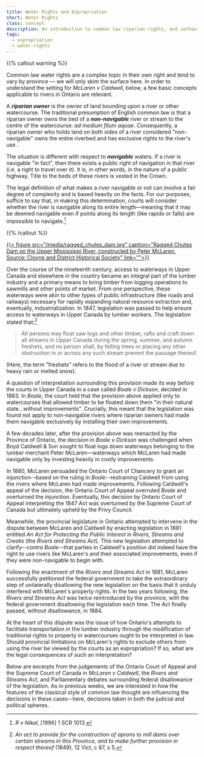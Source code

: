 ```yaml
---
title: Water Rights and Expropriation
short: Water Rights
class: concept
description: An introduction to common law riparian rights, and context for their place in the 19th century lumber industry
tags:
  - expropriation
  - water-rights
---
```



{{% callout warning %}} 

Common law water rights are a complex topic in their own right and tend to vary by province — we will only skim the surface here. In order to understand the setting for *McLaren v Caldwell*, below, a few basic concepts applicable to rivers in Ontario are relevant.

A ***riparian owner*** is the owner of land bounding upon a river or other watercourse. The traditional presumption of English common law is that a riparian owner owns the bed of a ***non-navigable*** river or stream to the centre of the watercourse: *ad medium filum aquae*. Consequently, a riparian owner who holds land on both sides of a river considered "non-navigable" owns the entire riverbed and has exclusive rights to the river's use . 

The situation is different with respect to ***navigable*** waters. If a river is navigable "in fact", then there exists a public right of navigation in that river (i.e. a right to travel over it). It is, in other words, in the nature of a public highway. Title to the beds of these rivers is vested in the Crown. 

The legal definition of what makes a river navigable or not can involve a fair degree of complexity and is based heavily on the facts. For our purposes, suffice to say that, in making this determination, courts will consider whether the river is navigable along its entire length—meaning that it may be deemed navigable even if points along its length (like rapids or falls) are impossible to navigate.[^nikal1996] 

[^nikal1996]: *R v Nikal*, [1996] 1 SCR 1013.

{{% /callout %}}


[{{< figure src="/media/ragged_chutes_dam.jpg" caption="Ragged Chutes Dam on the Upper Mississippi River, constructed by Peter McLaren. <br/> Source: Cloyne and District Historical Society" link="">}}](https://www.flickr.com/photos/cdhs/31625861242)

Over the course of the nineteenth century, access to waterways in Upper Canada and elsewhere in the country became an integral part of the lumber industry and a primary means to bring timber from logging operations to sawmills and other points of market. From one perspective, these waterways were akin to other types of public infrastructure (like roads and railways) necessary for rapidly expanding natural resource extraction and, eventually,  industrialization. In 1847, legislation was passed to help ensure access to waterways in Upper Canada by lumber workers. The legislation stated that:[^vict1849]

> All persons may float saw logs and other timber, rafts and craft down all streams in Upper Canada during the spring, summer, and autumn freshets, and no person shall, by felling trees or placing any other obstruction in or across any such stream prevent the passage thereof.

(Here, the term "freshets" refers to the flood of a river or stream due to heavy rain or melted snow). 

A question of interpretation surrounding this provision made its way before the courts in Upper Canada in a case called *Boale v Dickson*, decided in 1863. In *Boale*, the court held that the provision above applied only to watercourses that allowed timber to be floated down them "in their natural state…without improvements". Crucially, this meant that the legislation was found not apply to non-navigable rivers where riparian owners had made them navigable exclusively by installing their own improvements.

A few decades later, after the provision above was reenacted by the Province of Ontario, the decision in *Boale v Dickson* was challenged when Boyd Caldwell & Son sought to float logs down waterways belonging to the lumber merchant Peter McLaren—waterways which McLaren had made navigable only by investing heavily in costly improvements. 

In 1880, McLaren persuaded the Ontario Court of Chancery to grant an injunction--based on the ruling in  *Boale*--restraining Caldwell from using the rivers where McLaren had made improvements. Following Caldwell's appeal of the decision, the Ontario Court of Appeal overruled *Boale* and overturned the injunction. Eventually, this decision by Ontario Court of Appeal interpreting the 1847 Act was overturned by the Supreme Court of Canada but ultimately upheld by the Privy Council.

Meanwhile, the provincial legislature in Ontario attempted to intervene in the dispute between McLaren and Caldwell by enacting legislation in 1881 entitled *An Act for Protecting the Public Interest in Rivers, Streams and Creeks* (the *Rivers and Streams Act*). This new legislation attempted to clarify--*contra Boale*--that parties in Caldwell's position did indeed have the right to use rivers like McLaren's and their associated improvements, even if they were non-navigable to begin with. 

Following the enactment of the *Rivers and Streams Act* in 1881, McLaren successfully petitioned the federal government to take the extraordinary step of unilaterally disallowing the new legislation on the basis that it unduly interfered with McLaren's property rights. In the two years following, the *Rivers and Streams Act* was twice reintroduced by the province, with the federal government disallowing the legislation each time. The Act finally passed, without disallowance, in 1884. 

At the heart of this dispute was the issue of how Ontario's attempts to facilitate transportation in the lumber industry through the modification of traditional rights to property in watercourses ought to be interpreted in law. Should provincial limitations on McLaren's rights to exclude others from using the river be viewed by the courts as an expropriation? If so, what are the legal consequences of such an interpretation?

Below are excerpts from the judgements of the Ontario Court of Appeal and the Supreme Court of Canada in *McLaren v Caldwell*, the *Rivers and Streams Act*, and Parliamentary debates surrounding federal disallowance of the legislation. As in previous weeks, we are interested in how the features of the classical style of common law thought are influencing the decisions in these cases--here, decisions taken in both the judicial and political spheres. 

[^vict1849]: *An act to provide for the construction of aprons to mill dams over certain streams in this Province, and to make further provision in respect thereof* (1849), 12 Vict, c 87, s 5.
